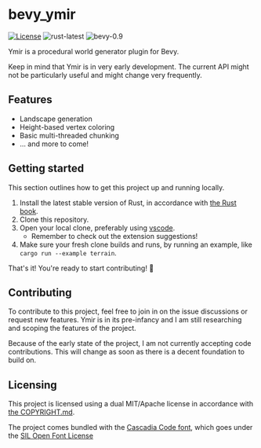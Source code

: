 <!-- SPDX-License-Identifier: MIT OR Apache-2.0 -->

# bevy_ymir
[![License](https://img.shields.io/badge/license-MIT%2FApache--2.0-informational)](COPYRIGHT.md)
![rust-latest](https://img.shields.io/badge/rust-stable-orange)
![bevy-0.9](https://img.shields.io/badge/bevy-0.9-lightgray)

Ymir is a procedural world generator plugin for Bevy.

Keep in mind that Ymir is in very early development. The current API might not be particularly useful and might change very frequently.

## Features
* Landscape generation
* Height-based vertex coloring
* Basic multi-threaded chunking
* ... and more to come!

## Getting started

This section outlines how to get this project up and running locally.

1. Install the latest stable version of Rust, in accordance with [the Rust book](https://doc.rust-lang.org/book/ch01-01-installation.html).
2. Clone this repository.
3. Open your local clone, preferably using [vscode](https://code.visualstudio.com). 
    - Remember to check out the extension suggestions!
4. Make sure your fresh clone builds and runs, by running an example, like `cargo run --example terrain`.

That's it! You're ready to start contributing! 💪

## Contributing
To contribute to this project, feel free to join in on the issue discussions or request new features. Ymir is in its pre-infancy and I am still researching and scoping the features of the project.

Because of the early state of the project, I am not currently accepting code contributions. This will change as soon as there is a decent foundation to build on.

## Licensing
This project is licensed using a dual MIT/Apache license in accordance with [the COPYRIGHT.md](COPYRIGHT.md).

The project comes bundled with the [Cascadia Code font](https://github.com/microsoft/cascadia-code), which goes under the [SIL Open Font License](https://github.com/microsoft/cascadia-code/blob/main/LICENSE)
